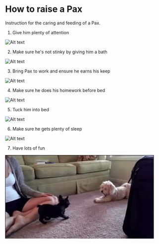 # How to raise a Pax
Instruction for the caring and feeding of a Pax.

1. Give him plenty of attention

![Alt text](https://i.imgur.com/FoK2dmG.jpg)

2. Make sure he's not stinky by giving him a bath

![Alt text](https://i.imgur.com/YCtp2ct.jpg)

3. Bring Pax to work and ensure he earns his keep

![Alt text](/images/pax-typing.gif)

4. Make sure he does his homework before bed

![Alt text](https://i.imgur.com/2JnCxjj.jpg)

5. Tuck him into bed

![Alt text](https://i.imgur.com/wutDU4C.jpg)

6. Make sure he gets plenty of sleep

![Alt text](https://i.imgur.com/6gzxGOS.jpg)

7. Have lots of fun

![Alt Text](/images/pax.gif)
